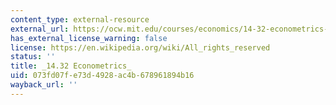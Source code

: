 ```yaml
---
content_type: external-resource
external_url: https://ocw.mit.edu/courses/economics/14-32-econometrics-spring-2007/
has_external_license_warning: false
license: https://en.wikipedia.org/wiki/All_rights_reserved
status: ''
title: _14.32 Econometrics_
uid: 073fd07f-e73d-4928-ac4b-678961894b16
wayback_url: ''
---
```

